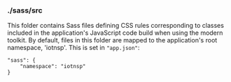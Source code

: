 ### ./sass/src

This folder contains Sass files defining CSS rules corresponding to classes
included in the application's JavaScript code build when using the modern toolkit.
By default, files in this folder are mapped to the application's root namespace, 'iotnsp'.
This is set in `"app.json"`:

    "sass": {
        "namespace": "iotnsp"
    }